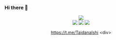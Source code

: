 ### Hi there 👋
<div align="center">
  <img src="https://media.giphy.com/media/u2pmTWUi0MXjyrMaVj/giphy.gif">
<div\>
<div>
   <img src="https://img.shields.io/badge/VK-blue?logo=vk">
   <img src="https://img.shields.io/badge/telegram-darkgrey?logo=telegram">
   <img src="https://img.shields.io/badge/VK-blue?logo=vk">

  https://t.me/TaidanaIshi
<div\>

  
<!--
**Gargamel-l/Gargamel-l** is a ✨ _special_ ✨ repository because its `README.md` (this file) appears on your GitHub profile.

Here are some ideas to get you started:

- 🔭 I’m currently working on ...
- 🌱 I’m currently learning ...
- 👯 I’m looking to collaborate on ...
- 🤔 I’m looking for help with ...
- 💬 Ask me about ...
- 📫 How to reach me: ...
- 😄 Pronouns: ...
- ⚡ Fun fact: ...
-->

